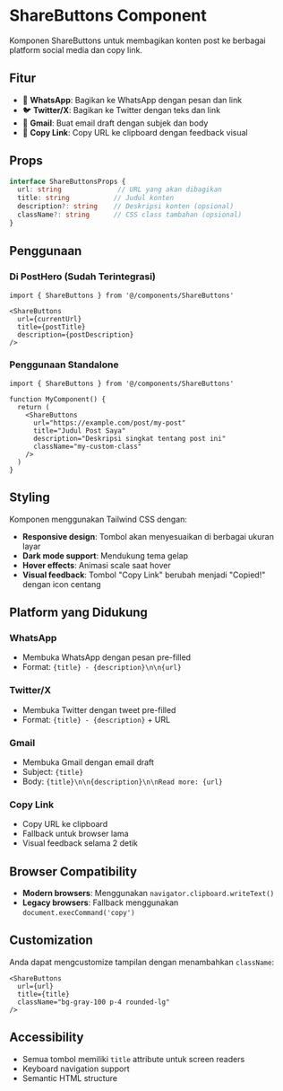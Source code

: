 # ShareButtons Component

Komponen ShareButtons untuk membagikan konten post ke berbagai platform social media dan copy link.

## Fitur

- 📱 **WhatsApp**: Bagikan ke WhatsApp dengan pesan dan link
- 🐦 **Twitter/X**: Bagikan ke Twitter dengan teks dan link
- 📧 **Gmail**: Buat email draft dengan subjek dan body
- 🔗 **Copy Link**: Copy URL ke clipboard dengan feedback visual

## Props

```typescript
interface ShareButtonsProps {
  url: string              // URL yang akan dibagikan
  title: string           // Judul konten
  description?: string    // Deskripsi konten (opsional)
  className?: string      // CSS class tambahan (opsional)
}
```

## Penggunaan

### Di PostHero (Sudah Terintegrasi)
```tsx
import { ShareButtons } from '@/components/ShareButtons'

<ShareButtons 
  url={currentUrl}
  title={postTitle}
  description={postDescription}
/>
```

### Penggunaan Standalone
```tsx
import { ShareButtons } from '@/components/ShareButtons'

function MyComponent() {
  return (
    <ShareButtons
      url="https://example.com/post/my-post"
      title="Judul Post Saya"
      description="Deskripsi singkat tentang post ini"
      className="my-custom-class"
    />
  )
}
```

## Styling

Komponen menggunakan Tailwind CSS dengan:
- **Responsive design**: Tombol akan menyesuaikan di berbagai ukuran layar
- **Dark mode support**: Mendukung tema gelap
- **Hover effects**: Animasi scale saat hover
- **Visual feedback**: Tombol "Copy Link" berubah menjadi "Copied!" dengan icon centang

## Platform yang Didukung

### WhatsApp
- Membuka WhatsApp dengan pesan pre-filled
- Format: `{title} - {description}\n\n{url}`

### Twitter/X
- Membuka Twitter dengan tweet pre-filled
- Format: `{title} - {description}` + URL

### Gmail
- Membuka Gmail dengan email draft
- Subject: `{title}`
- Body: `{title}\n\n{description}\n\nRead more: {url}`

### Copy Link
- Copy URL ke clipboard
- Fallback untuk browser lama
- Visual feedback selama 2 detik

## Browser Compatibility

- **Modern browsers**: Menggunakan `navigator.clipboard.writeText()`
- **Legacy browsers**: Fallback menggunakan `document.execCommand('copy')`

## Customization

Anda dapat mengcustomize tampilan dengan menambahkan `className`:

```tsx
<ShareButtons
  url={url}
  title={title}
  className="bg-gray-100 p-4 rounded-lg"
/>
```

## Accessibility

- Semua tombol memiliki `title` attribute untuk screen readers
- Keyboard navigation support
- Semantic HTML structure
